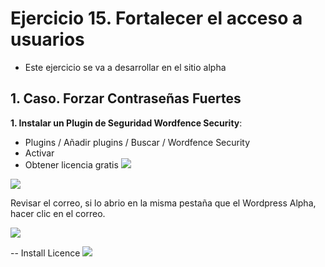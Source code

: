 
# Ejercicio 15. Fortalecer el acceso a usuarios
- Este ejercicio se va a desarrollar en el sitio alpha

## 1. Caso. Forzar Contraseñas Fuertes

**1. Instalar un Plugin de Seguridad Wordfence Security**:
- Plugins  / Añadir plugins / Buscar / Wordfence Security
- Activar
- Obtener licencia gratis
![](https://i.imgur.com/aOsD0Xn.png)

![](https://i.imgur.com/pi0Ofrj.png)


Revisar el correo, si lo abrio en la misma pestaña que el Wordpress Alpha, hacer clic en el correo.

![](https://i.imgur.com/EQwsPvi.png)

-- Install Licence
![](https://i.imgur.com/6X2ynnM.png)



<!--stackedit_data:
eyJoaXN0b3J5IjpbMTc5MjY2NTA2MCwxOTEzNTY1MDVdfQ==
-->